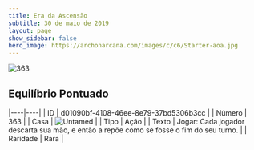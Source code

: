 ```yaml
---
title: Era da Ascensão
subtitle: 30 de maio de 2019
layout: page
show_sidebar: false
hero_image: https://archonarcana.com/images/c/c6/Starter-aoa.jpg
---
```


![363](https://cdn.keyforgegame.com/media/card_front/pt/435_363_3XFW5R3V677V_pt.png)

## Equilíbrio Pontuado

|----|----|
| ID | d01090bf-4108-46ee-8e79-37bd5306b3cc |
| Número | 363 |
| Casa | ![Untamed](https://archonarcana.com/images/thumb/b/bd/Untamed.png/22px-Untamed.png "Indomados") |
| Tipo | Ação |
| Texto | Jogar: Cada jogador descarta sua mão, e então a repõe como se fosse o fim do seu turno. |
| Raridade | Rara |
